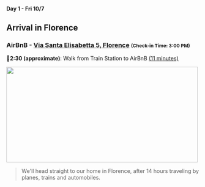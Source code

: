 #### Day 1 - Fri 10/7 
## **Arrival in Florence**

### AirBnB - [Via Santa Elisabetta 5, Florence](https://www.airbnb.com/rooms/4623533?source_impression_id=p3_1662931598_8UVrLLOCV2J5awOL) <span style="font-size:75%">(Check-in Time: 3:00 PM)</span>

🚶**2:30 (approximate)**: Walk from Train Station to AirBnB [(11 minutes)](https://goo.gl/maps/pCivNQbnYBPQdVzu5)

<img src="/florence-skyline.jpg" height="250" width="500" style="margin:auto"/>
<br>

> We'll head straight to our home in Florence, after 14 hours traveling by planes, trains and automobiles. <br>

